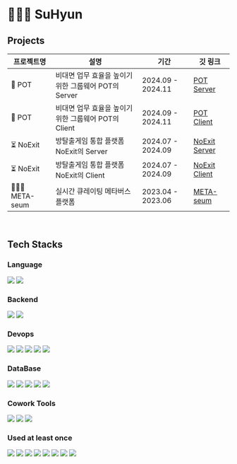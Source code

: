 # 🙇🏻‍♀️ SuHyun

## Projects 
|프로젝트명|설명|기간|깃 링크|
|------------------|------------------------|---|-------------------------|
| 🏺 POT | 비대면 업무 효율을 높이기 위한 그룹웨어 POT의 Server |2024.09 - 2024.11|[POT Server](https://github.com/34suuuuu/POT_Server)|
| 🏺 POT | 비대면 업무 효율을 높이기 위한 그룹웨어 POT의 Client |2024.09 - 2024.11|[POT Client](https://github.com/34suuuuu/POT_Client)|
| ⏳ NoExit | 방탈출게임 통합 플랫폼 NoExit의 Server |2024.07 - 2024.09|[NoExit Server](https://github.com/34suuuuu/NoExit-be)|
| ⏳ NoExit | 방탈출게임 통합 플랫폼 NoExit의 Client |2024.07 - 2024.09|[NoExit Client](https://github.com/34suuuuu/noexit-fe-aws)|
| 👩🏻‍🏫 META-seum | 실시간 큐레이팅 메타버스 플랫폼 |2023.04 - 2023.06|[META-seum](https://github.com/34suuuuu/META-seum)|

<br/>


## Tech Stacks

### Language <br>
<img src="https://img.shields.io/badge/Java-007396?style=flat&logo=Java&logoColor=white"/> <img src="https://img.shields.io/badge/Python-3776AB?style=flat&logo=Python&logoColor=white">

### Backend <br>
<img src="https://img.shields.io/badge/Spring-6DB33F?style=flat&logo=Spring&logoColor=white"> <img src="https://img.shields.io/badge/SpringBoot-6DB33F?style=flat&logo=SpringBoot&logoColor=white">

### Devops <br>
<img src="https://img.shields.io/badge/Docker-1572B6?style=flat&logo=Docker&logoColor=white"> <img src="https://img.shields.io/badge/kubernetes-326CE5?style=flat&logo=kubernetes&logoColor=white"> <img src="https://img.shields.io/badge/githubactions-2088FF?style=flat&logo=githubactions&logoColor=white"> <img src="https://img.shields.io/badge/amazonec2-FF9900?style=flat&logo=amazonec2&logoColor=white"> <img src="https://img.shields.io/badge/amazonroute53-8C4FFF?style=flat&logo=amazonroute53&logoColor=white">

### DataBase <br>
<img src="https://img.shields.io/badge/MongoDB-47A248?style=style=flat&logo=MongoDB&logoColor=white"> <img src="https://img.shields.io/badge/mysql-4479A1?style=style=flat&logo=mysql&logoColor=white"> <img src="https://img.shields.io/badge/redis-FF4438?style=style=flat&logo=redis&logoColor=white"> <img src="https://img.shields.io/badge/amazons3-569A31?style=flat&logo=amazons3&logoColor=white"> <img src="https://img.shields.io/badge/amazonrds-527FFF?style=flat&logo=amazonrds&logoColor=white">

### Cowork Tools <br>
<img src="https://img.shields.io/badge/Github-000000?style=flat&logo=github&logoColor=white"> <img src="https://img.shields.io/badge/Notion-000000?style=flat&logo=notion&logoColor=white"> <img src="https://img.shields.io/badge/Slack-4A154B?style=flat&logo=slack&logoColor=white">


### Used at least once
<img src="https://img.shields.io/badge/javascript-F7DF1E?style=flat&logo=javascript&logoColor=black"> <img src="https://img.shields.io/badge/css-1572B6?style=flat&logo=css3&logoColor=white"> <img src="https://img.shields.io/badge/html-E34F26?style=flat&logo=html5&logoColor=white"> <img src="https://img.shields.io/badge/React-61DAFB?style=flat&logo=react&logoColor=white"> <img src="https://img.shields.io/badge/Nodejs-339933?style=flat&logo=Node.js&logoColor=white"> <img src="https://img.shields.io/badge/Linux-FCC624?style=flat&logo=Linux&logoColor=white"> <img src="https://img.shields.io/badge/vuetify-1867C0?style=flat&logo=vuetify&logoColor=white"> <img src="https://img.shields.io/badge/vuejs-4FC08D?style=flat&logo=vuedotjs&logoColor=white"> 

<br/>

</div>
